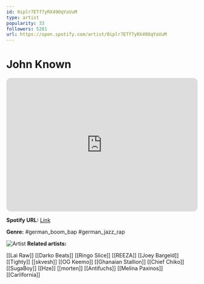 ```yaml
---
id: 0iplr7ETf7yRX49OqYaVuM
type: artist
popularity: 33
followers: 5281
url: https://open.spotify.com/artist/0iplr7ETf7yRX49OqYaVuM
---
```

# John Known

<iframe style="border-radius:12px" src="https://open.spotify.com/embed/artist/0iplr7ETf7yRX49OqYaVuM" width="100%" height="352" frameBorder="0" allowfullscreen="" allow="autoplay; clipboard-write; encrypted-media; fullscreen; picture-in-picture" loading="lazy"></iframe>

**Spotify URL:** [Link](https://open.spotify.com/artist/0iplr7ETf7yRX49OqYaVuM)

**Genre:**  #german_boom_bap #german_jazz_rap

![Artist](https://i.scdn.co/image/ab6761610000e5eb301e4a1bdb749537a99ea6ee)
**Related artists:**

[[Lai Raw]]
[[Darko Beats]]
[[Ringo Slice]]
[[REEZA]]
[[Joey Bargeld]]
[[Tighty]]
[[skvesh]]
[[OG Keemo]]
[[Ghanaian Stallion]]
[[Chief Chiko]]
[[SugaBoy]]
[[Hze]]
[[morten]]
[[Antifuchs]]
[[Melina Paxinos]]
[[Carlifornia]]

